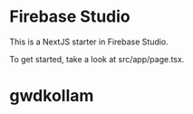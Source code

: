 # Firebase Studio

This is a NextJS starter in Firebase Studio.

To get started, take a look at src/app/page.tsx.
# gwdkollam
